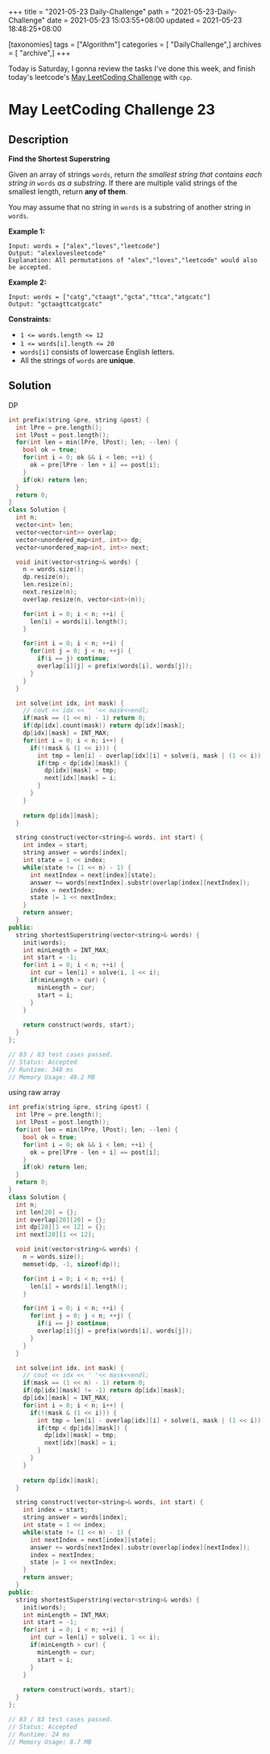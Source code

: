 +++
title = "2021-05-23 Daily-Challenge"
path = "2021-05-23-Daily-Challenge"
date = 2021-05-23 15:03:55+08:00
updated = 2021-05-23 18:48:25+08:00

[taxonomies]
tags = ["Algorithm"]
categories = [ "DailyChallenge",]
archives = [ "archive",]
+++

Today is Saturday, I gonna review the tasks I've done this week, and finish today's leetcode's [May LeetCoding Challenge](https://leetcode.com/explore/challenge/card/may-leetcoding-challenge-2021/601/week-4-may-22nd-may-28th/3752/) with `cpp`.

<!-- more -->

# May LeetCoding Challenge 23

## Description

**Find the Shortest Superstring**

Given an array of strings `words`, return *the smallest string that contains each string in* `words` *as a substring*. If there are multiple valid strings of the smallest length, return **any of them**.

You may assume that no string in `words` is a substring of another string in `words`.

 

**Example 1:**

```
Input: words = ["alex","loves","leetcode"]
Output: "alexlovesleetcode"
Explanation: All permutations of "alex","loves","leetcode" would also be accepted.
```

**Example 2:**

```
Input: words = ["catg","ctaagt","gcta","ttca","atgcatc"]
Output: "gctaagttcatgcatc"
```

 

**Constraints:**

- `1 <= words.length <= 12`
- `1 <= words[i].length <= 20`
- `words[i]` consists of lowercase English letters.
- All the strings of `words` are **unique**.

## Solution

DP

``` cpp
int prefix(string &pre, string &post) {
  int lPre = pre.length();
  int lPost = post.length();
  for(int len = min(lPre, lPost); len; --len) {
    bool ok = true;
    for(int i = 0; ok && i < len; ++i) {
      ok = pre[lPre - len + i] == post[i];
    }
    if(ok) return len;
  }
  return 0;
}
class Solution {
  int n;
  vector<int> len;
  vector<vector<int>> overlap;
  vector<unordered_map<int, int>> dp;
  vector<unordered_map<int, int>> next;

  void init(vector<string>& words) {
    n = words.size();
    dp.resize(n);
    len.resize(n);
    next.resize(n);
    overlap.resize(n, vector<int>(n));

    for(int i = 0; i < n; ++i) {
      len[i] = words[i].length();
    }

    for(int i = 0; i < n; ++i) {
      for(int j = 0; j < n; ++j) {
        if(i == j) continue;
        overlap[i][j] = prefix(words[i], words[j]);
      }
    }
  }

  int solve(int idx, int mask) {
    // cout << idx << ' '<< mask<<endl;
    if(mask == (1 << n) - 1) return 0;
    if(dp[idx].count(mask)) return dp[idx][mask];
    dp[idx][mask] = INT_MAX;
    for(int i = 0; i < n; i++) {
      if(!(mask & (1 << i))) {
        int tmp = len[i] - overlap[idx][i] + solve(i, mask | (1 << i));
        if(tmp < dp[idx][mask]) {
          dp[idx][mask] = tmp;
          next[idx][mask] = i;
        }
      }
    }
    
    return dp[idx][mask];
  }

  string construct(vector<string>& words, int start) {
    int index = start;
    string answer = words[index];
    int state = 1 << index;
    while(state != (1 << n) - 1) {
      int nextIndex = next[index][state];
      answer += words[nextIndex].substr(overlap[index][nextIndex]);
      index = nextIndex;
      state |= 1 << nextIndex;
    }
    return answer;
  }
public:
  string shortestSuperstring(vector<string>& words) {
    init(words);
    int minLength = INT_MAX;
    int start = -1;
    for(int i = 0; i < n; ++i) {
      int cur = len[i] + solve(i, 1 << i);
      if(minLength > cur) {
        minLength = cur;
        start = i;
      }
    }
    
    return construct(words, start);
  }
};

// 83 / 83 test cases passed.
// Status: Accepted
// Runtime: 348 ms
// Memory Usage: 49.2 MB
```

using raw array

``` cpp
int prefix(string &pre, string &post) {
  int lPre = pre.length();
  int lPost = post.length();
  for(int len = min(lPre, lPost); len; --len) {
    bool ok = true;
    for(int i = 0; ok && i < len; ++i) {
      ok = pre[lPre - len + i] == post[i];
    }
    if(ok) return len;
  }
  return 0;
}
class Solution {
  int n;
  int len[20] = {};
  int overlap[20][20] = {};
  int dp[20][1 << 12] = {};
  int next[20][1 << 12];

  void init(vector<string>& words) {
    n = words.size();
    memset(dp, -1, sizeof(dp));

    for(int i = 0; i < n; ++i) {
      len[i] = words[i].length();
    }

    for(int i = 0; i < n; ++i) {
      for(int j = 0; j < n; ++j) {
        if(i == j) continue;
        overlap[i][j] = prefix(words[i], words[j]);
      }
    }
  }

  int solve(int idx, int mask) {
    // cout << idx << ' '<< mask<<endl;
    if(mask == (1 << n) - 1) return 0;
    if(dp[idx][mask] != -1) return dp[idx][mask];
    dp[idx][mask] = INT_MAX;
    for(int i = 0; i < n; i++) {
      if(!(mask & (1 << i))) {
        int tmp = len[i] - overlap[idx][i] + solve(i, mask | (1 << i));
        if(tmp < dp[idx][mask]) {
          dp[idx][mask] = tmp;
          next[idx][mask] = i;
        }
      }
    }
    
    return dp[idx][mask];
  }

  string construct(vector<string>& words, int start) {
    int index = start;
    string answer = words[index];
    int state = 1 << index;
    while(state != (1 << n) - 1) {
      int nextIndex = next[index][state];
      answer += words[nextIndex].substr(overlap[index][nextIndex]);
      index = nextIndex;
      state |= 1 << nextIndex;
    }
    return answer;
  }
public:
  string shortestSuperstring(vector<string>& words) {
    init(words);
    int minLength = INT_MAX;
    int start = -1;
    for(int i = 0; i < n; ++i) {
      int cur = len[i] + solve(i, 1 << i);
      if(minLength > cur) {
        minLength = cur;
        start = i;
      }
    }
    
    return construct(words, start);
  }
};

// 83 / 83 test cases passed.
// Status: Accepted
// Runtime: 24 ms
// Memory Usage: 8.7 MB
```
